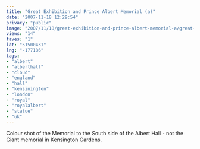 ```yaml
---
title: "Great Exhibition and Prince Albert Memorial (a)"
date: "2007-11-18 12:29:54"
privacy: "public"
image: "2007/11/18/great-exhibition-and-prince-albert-memorial-a/great-exhibition-and-prince-albert-memorial-a.jpg"
views: "14"
faves: "1"
lat: "51500431"
lng: "-177186"
tags:
- "albert"
- "alberthall"
- "cloud"
- "england"
- "hall"
- "kensinington"
- "london"
- "royal"
- "royalalbert"
- "statue"
- "uk"
---
```

Colour  shot of the Memorial to the South side of the Albert Hall - not the Giant memorial in Kensington Gardens.
